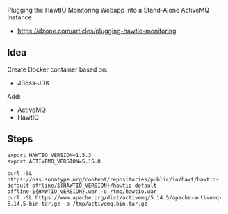    Plugging the HawtIO Monitoring Webapp into a Stand-Alone ActiveMQ Instance
 + https://dzone.com/articles/plugging-hawtio-monitoring


## Idea
Create Docker container based on:
- JBoss-JDK

Add:
 - ActiveMQ
 - HawtIO


## Steps

```shell
export HAWTIO_VERSION=1.5.3
export ACTIVEMQ_VERSION=5.15.0

curl -SL https://oss.sonatype.org/content/repositories/public/io/hawt/hawtio-default-offline/${HAWTIO_VERSION}/hawtio-default-offline-${HAWTIO_VERSION}.war -o /tmp/hawtio.war
curl -SL https://www.apache.org/dist/activemq/5.14.5/apache-activemq-5.14.5-bin.tar.gz -o /tmp/activemq.bin.tar.gz
```
